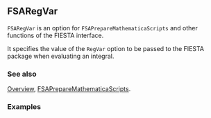 ## FSARegVar

`FSARegVar` is an option for `FSAPrepareMathematicaScripts` and other functions of the FIESTA interface.

It specifies the value of the `RegVar` option to be passed to the FIESTA package when evaluating an integral.

### See also

[Overview](Extra/FeynHelpers.md), [FSAPrepareMathematicaScripts](FSAPrepareMathematicaScripts.md).

### Examples